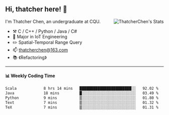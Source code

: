 ## Hi, thatcher here! :wave:

<img align="right" src="https://github-readme-stats.vercel.app/api?username=thatcherchen&title_color=333&text_color=777" alt="ThatcherChen's Stats" >

I'm Thatcher Chen, an undergraduate at CQU.

- :hammer_and_pick:  C / C++ / Python / Java / C# 
- :seedling:  Major in IoT Engineering
- :pencil2:  Spatial-Temporal Range Query
- :mailbox: thatcherchen@163.com
- :books: 《Refactoring》

---

#### :bar_chart: Weekly Coding Time

<!--START_SECTION:waka-->

```txt
Scala            8 hrs 14 mins   ███████████████████████░░   92.02 %
Java             18 mins         █░░░░░░░░░░░░░░░░░░░░░░░░   03.49 %
Python           9 mins          ▒░░░░░░░░░░░░░░░░░░░░░░░░   01.80 %
Text             7 mins          ▒░░░░░░░░░░░░░░░░░░░░░░░░   01.32 %
TeX              7 mins          ▒░░░░░░░░░░░░░░░░░░░░░░░░   01.31 %
```

<!--END_SECTION:waka-->
